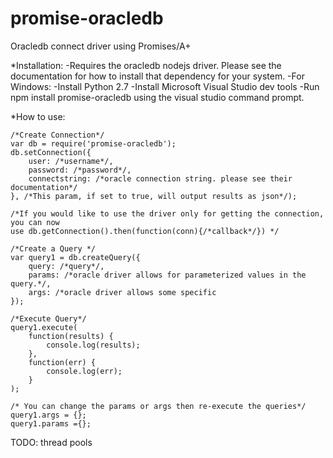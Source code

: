 # promise-oracledb
Oracledb connect driver using Promises/A+

*Installation:
	-Requires the oracledb nodejs driver. Please see the documentation for how to install that dependency for your system.
	-For Windows:
	-Install Python 2.7
	-Install Microsoft Visual Studio dev tools
	-Run npm install promise-oracledb using the visual studio command prompt.

*How to use:

	/*Create Connection*/
	var db = require('promise-oracledb');
	db.setConnection({
		user: /*username*/,
		password: /*password*/,
		connectstring: /*oracle connection string. please see their documentation*/
	}, /*This param, if set to true, will output results as json*/);

	/*If you would like to use the driver only for getting the connection, you can now
	use db.getConnection().then(function(conn){/*callback*/}) */

	/*Create a Query */
	var query1 = db.createQuery({
		query: /*query*/,
		params: /*oracle driver allows for parameterized values in the query.*/,
		args: /*oracle driver allows some specific
	});

	/*Execute Query*/
	query1.execute(
		function(results) {
			console.log(results);
		},
		function(err) {
			console.log(err);
		}
	);

	/* You can change the params or args then re-execute the queries*/
	query1.args = {};
	query1.params ={};

TODO: thread pools